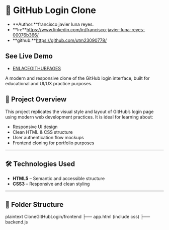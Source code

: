 # 🚀 GitHub Login Clone

- **Author:**francisco javier luna reyes.
- **ln:**https://www.linkedin.com/in/francisco-javier-luna-reyes-00076b366/
- **github:**https://github.com/utm23090778/

## See Live Demo ##
- [ENLACEGITHUBPAGES](ENLACEGITHUBPAGES)

A modern and responsive clone of the GitHub login interface, built for educational and UI/UX practice purposes.

## 📌 Project Overview

This project replicates the visual style and layout of GitHub’s login page using modern web development practices. It is ideal for learning about:

- Responsive UI design
- Clean HTML & CSS structure
- User authentication flow mockups
- Frontend cloning for portfolio purposes

---

## 🛠️ Technologies Used

- **HTML5** – Semantic and accessible structure  
- **CSS3** – Responsive and clean styling  

---


## 📂 Folder Structure

plaintext
CloneGitHubLogin/frontend
├── app.html (include css)
├── backend.js
